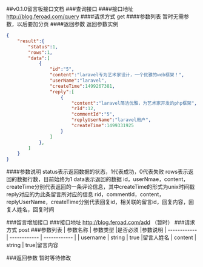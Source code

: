 ##v0.1.0留言板接口文档
###查询接口
####接口地址
http://blog.feroad.com/query
####请求方式
get
####参数列表
暂时无需参数，以后要加分页
####返回参数
返回参数实例
```json
{
    "result":{
        "status":1,
        "rows":1,
        "data":[
            {
                "id":"5",
                "content":"laravel专为艺术家设计，一个优雅的web框架！",
                "userName":"laravel",
                "createTime":1499267381,
                "reply":[
                    {
                        "content":"laravel简洁优雅，为艺术家开发的php框架",
                        "rId":12,
                        "commentId":"5",
                        "replyUserName":"laravel用户",
                        "createTime":1499331925
                    }
                ]
            },
        ]
    }
}

```
####参数说明
status表示返回数据的状态，1代表成功，0代表失败
rows表示返回的数据行数，目前始终为1
data表示返回的数据
id，userNmae，content，createTime分别代表返回的一条评论信息，其中createTime的形式为unix时间戳
reply对应的为此条留言所对应的信息
rid，commentId，content，replyUserName，createTime分别代表回复id，相关联的留言id，回复内容，回复人姓名，回复时间


###留言增加接口
###接口地址
http://blog.feroad.com/add （暂时）
###请求方式
post
###参数列表
|  参数名称 | 参数类型  |是否必须   |参数说明
| ------------ | ------------ | ------------ |
|  username |  string | true  |留言人姓名
| content  | string  |   true|留言内容


###返回参数
暂时等待修改